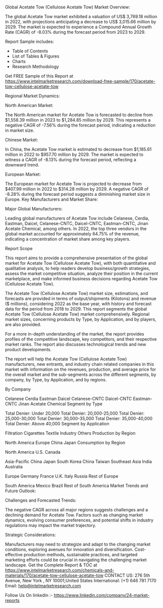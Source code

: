  Global Acetate Tow (Cellulose Acetate Tow) Market Overview:



The global Acetate Tow market exhibited a valuation of US$ 3,769.18 million in 2022, with projections anticipating a decrease to US$ 3,015.66 million by 2029. The market is expected to experience a Compound Annual Growth Rate (CAGR) of -8.03% during the forecast period from 2023 to 2029.

Report Sample includes:
- Table of Contents
- List of Tables & Figures
- Charts
- Research Methodology

Get FREE Sample of this Report at https://www.intelmarketresearch.com/download-free-sample/170/acetate-tow-cellulose-acetate-tow


Regional Market Dynamics:



North American Market:



The North American market for Acetate Tow is forecasted to decline from $1,558.39 million in 2023 to $1,284.85 million by 2029.
This represents a negative CAGR of -7.56% during the forecast period, indicating a reduction in market size.


Chinese Market:



In China, the Acetate Tow market is estimated to decrease from $1,185.61 million in 2022 to $957.70 million by 2029.
The market is expected to witness a CAGR of -8.13% during the forecast period, reflecting a downward trend.


European Market:



The European market for Acetate Tow is projected to decrease from $407.99 million in 2022 to $314.28 million by 2029.
A negative CAGR of -8.28% during the forecast period suggests a diminishing market size in Europe.
Key Manufacturers and Market Share:



Major Global Manufacturers:



Leading global manufacturers of Acetate Tow include Celanese, Cerdia, Eastman, Daicel, Celanese-CNTC, Daicel-CNTC, Eastman-CNTC, Jinan Acetate Chemical, among others.
In 2022, the top three vendors in the global market accounted for approximately 64.75% of the revenue, indicating a concentration of market share among key players.


Report Scope



This report aims to provide a comprehensive presentation of the global market for Acetate Tow (Cellulose Acetate Tow), with both quantitative and qualitative analysis, to help readers develop business/growth strategies, assess the market competitive situation, analyze their position in the current marketplace, and make informed business decisions regarding Acetate Tow (Cellulose Acetate Tow).



The Acetate Tow (Cellulose Acetate Tow) market size, estimations, and forecasts are provided in terms of output/shipments (Kilotons) and revenue ($ millions), considering 2022 as the base year, with history and forecast data for the period from 2018 to 2029. This report segments the global Acetate Tow (Cellulose Acetate Tow) market comprehensively. Regional market sizes, concerning products by Type, by Application, and by players, are also provided.



For a more in-depth understanding of the market, the report provides profiles of the competitive landscape, key competitors, and their respective market ranks. The report also discusses technological trends and new product developments.



The report will help the Acetate Tow (Cellulose Acetate Tow) manufacturers, new entrants, and industry chain related companies in this market with information on the revenues, production, and average price for the overall market and the sub-segments across the different segments, by company, by Type, by Application, and by regions.

By Company



Celanese
Cerdia
Eastman
Daicel
Celanese-CNTC
Daicel-CNTC
Eastman-CNTC
Jinan Acetate Chemical
Segment by Type



Total Denier: Under 20,000
Total Denier: 20,000-25,000
Total Denier: 25,000-30,000
Total Denier: 30,000-35,000
Total Denier: 35,000-40,000
Total Denier: Above 40,000
Segment by Application



Filtration Cigarettes
Textile Industry
Others
Production by Region



North America
Europe
China
Japan
Consumption by Region



North America
U.S.
Canada


Asia-Pacific
China
Japan
South Korea
China Taiwan
Southeast Asia
India
Australia


Europe
Germany
France
U.K.
Italy
Russia
Rest of Europe


South America
Mexico
Brazil
Rest of South America
Market Trends and Future Outlook:



Challenges and Forecasted Trends:



The negative CAGR across all major regions suggests challenges and a declining demand for Acetate Tow.
Factors such as changing market dynamics, evolving consumer preferences, and potential shifts in industry regulations may impact the market trajectory.


Strategic Considerations:



Manufacturers may need to strategize and adapt to the changing market conditions, exploring avenues for innovation and diversification.
Cost-effective production methods, sustainable practices, and targeted marketing efforts could be crucial in navigating the challenging market landscape.
Get the Complete Report & TOC at https://www.intelmarketresearch.com/chemicals-and-materials/170/acetate-tow-cellulose-acetate-tow
CONTACT US:
276 5th Avenue, New York , NY 10001,United States
International: (+1) 646 781 7170
Email: help@intelmarketresearch.com

Follow Us On linkedin :- https://www.linkedin.com/company/24-market-reports
